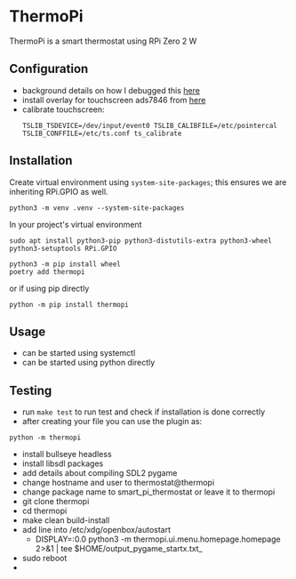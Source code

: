 # ThermoPi

ThermoPi is a smart thermostat using RPi Zero 2 W

## Configuration
- background details on how I debugged this [here](https://github.com/notro/fbtft/issues/583)
- install overlay for touchscreen ads7846 from [here](https://github.com/raspberrypi/linux/blob/rpi-5.15.y/arch/arm/boot/dts/overlays/ads7846-overlay.dts)
- calibrate touchscreen:
  ```
  TSLIB_TSDEVICE=/dev/input/event0 TSLIB_CALIBFILE=/etc/pointercal TSLIB_CONFFILE=/etc/ts.conf ts_calibrate
  ```
## Installation
Create virtual environment using `system-site-packages`; this ensures we are inheriting RPi.GPIO as well.
```code()
python3 -m venv .venv --system-site-packages
```

In your project's virtual environment
```code()
sudo apt install python3-pip python3-distutils-extra python3-wheel python3-setuptools RPi.GPIO

python3 -m pip install wheel
poetry add thermopi
```
or if using pip directly
```code()
python -m pip install thermopi
```

## Usage
- can be started using systemctl
- can be started using python directly
      


## Testing
- run `make test` to run test and check if installation is done correctly
- after creating your file you can use the plugin as:
```code()
python -m thermopi
```

- install bullseye headless
- install libsdl packages 
- add details about compiling SDL2 pygame
- change hostname and user to thermostat@thermopi
- change package name to smart_pi_thermostat or leave it to thermopi
- git clone thermopi
- cd thermopi
- make clean build-install
- add line into /etc/xdg/openbox/autostart
  - DISPLAY=:0.0 python3 -m thermopi.ui.menu.homepage.homepage 2>&1 | tee $HOME/output_pygame_startx.txt_
- sudo reboot
- 